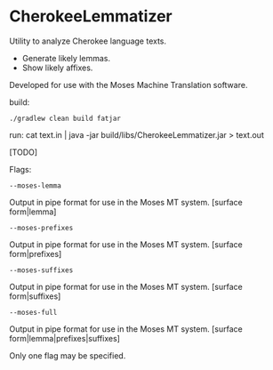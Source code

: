 # CherokeeLemmatizer

Utility to analyze Cherokee language texts.

* Generate likely lemmas.
* Show likely affixes.

Developed for use with the Moses Machine Translation software.

build:
```
./gradlew clean build fatjar
```

run: 
cat text.in | java -jar build/libs/CherokeeLemmatizer.jar > text.out

[TODO] 

Flags:

```
--moses-lemma
```
Output in pipe format for use in the Moses MT system. [surface form|lemma]
```
--moses-prefixes
```
Output in pipe format for use in the Moses MT system. [surface form|prefixes]

```
--moses-suffixes
```
Output in pipe format for use in the Moses MT system. [surface form|suffixes]

```
--moses-full
```
Output in pipe format for use in the Moses MT system. [surface form|lemma|prefixes|suffixes]

 
Only one flag may be specified.

